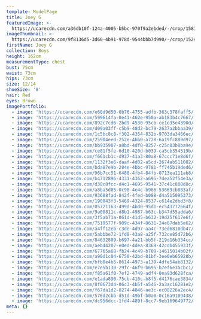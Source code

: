 ```yaml
---
template: ModelPage
title: Joey G
featuredImage: >-
  https://ucarecdn.com/a36db10f-124a-4005-b5bc-970f9a2e1ded/-/crop/1581x824/0,0/-/preview/
imageThumbnail: >-
  https://ucarecdn.com/9f8136d5-3d60-4b91-978d-9544bbb7d990/-/crop/1524x1678/0,0/-/preview/
firstName: Joey G
collection: Boys
height: 162cm
measurementType: chest
bust: 75cm
waist: 73cm
hips: 73cm
size: 12/14
shoeSize: '8'
hair: Red
eyes: Brown
imagePortfolio:
  - image: 'https://ucarecdn.com/e60d9d50-6b76-4755-adfb-363c378faff5/'
  - image: 'https://ucarecdn.com/599614fa-0e41-462e-950a-ab183b4c7667/'
  - image: 'https://ucarecdn.com/892c7cd6-2bd9-4530-95cb-ce1e35e4390d/'
  - image: 'https://ucarecdn.com/d09a03ff-c5b9-48d2-bc79-2637a2bbaa39/'
  - image: 'https://ucarecdn.com/1c5bc8c8-f302-4354-832b-9703da3466ec/'
  - image: 'https://ucarecdn.com/25904eed-252e-4bb0-a728-6a19fc889d97/'
  - image: 'https://ucarecdn.com/bb935987-a8bd-4df0-8257-c25c03b8ba9e/'
  - image: 'https://ucarecdn.com/ce81f5fe-6d10-420d-b039-ca5cb354519b/'
  - image: 'https://ucarecdn.com/f661cb1c-d937-41a3-80a8-67ccc71e8d6f/'
  - image: 'https://ucarecdn.com/1132f3e6-daaf-4d02-a5cd-2674ab511082/'
  - image: 'https://ucarecdn.com/bda87e9b-284e-4bbc-9781-ff745b19ded6/'
  - image: 'https://ucarecdn.com/96b7cc51-6488-4fb4-84fb-0713ea111ab8/'
  - image: 'https://ucarecdn.com/b4712896-4331-4362-a695-7dea52f54e3a/'
  - image: 'https://ucarecdn.com/d38c8fcc-d4c1-4695-9541-37c41c800d8c/'
  - image: 'https://ucarecdn.com/a8ba5d05-0c98-4e4c-b966-53669cb883af/'
  - image: 'https://ucarecdn.com/93688fad-842f-4fed-b088-d4a515095373/'
  - image: 'https://ucarecdn.com/190843f3-5469-4324-8537-c614e2dbd3f8/'
  - image: 'https://ucarecdn.com/05721163-499d-4bd0-95d1-ec543772664f/'
  - image: 'https://ucarecdn.com/9a08811c-d8b1-4987-b63c-b347d55adda6/'
  - image: 'https://ucarecdn.com/3f5ab71a-061d-41d5-b632-19d25f617e6f/'
  - image: 'https://ucarecdn.com/7519577f-909c-434f-8631-24e67dab5e62/'
  - image: 'https://ucarecdn.com/a4ff12eb-c3de-4d97-aa4c-73ed6810db47/'
  - image: 'https://ucarecdn.com/5abbbe72-1fd8-43a8-a25f-732ce85d72b6/'
  - image: 'https://ucarecdn.com/84632809-b697-4a21-bb5f-219d16b334cc/'
  - image: 'https://ucarecdn.com/aeb44207-e0ed-4dea-8369-42cdb455933f/'
  - image: 'https://ucarecdn.com/67765a68-fb24-4c49-b709-14615014b02f/'
  - image: 'https://ucarecdn.com/a90d1c04-6750-42bd-81bf-3ee0eb65928b/'
  - image: 'https://ucarecdn.com/bfb0e4b5-8614-4973-a139-4dfe54ab8132/'
  - image: 'https://ucarecdn.com/e7e5b130-29fc-46f9-b695-b7ef6e3acbc1/'
  - image: 'https://ucarecdn.com/f85a61f0-7ef2-4749-adf4-0ea93d628fca/'
  - image: 'https://ucarecdn.com/e1ada890-75cb-410c-b8f5-d4176cae3834/'
  - image: 'https://ucarecdn.com/8f0673d4-06c3-4b5f-a546-2a3ac16281e2/'
  - image: 'https://ucarecdn.com/f67da1d2-8274-4846-ae3c-ec08226a2ec4/'
  - image: 'https://ucarecdn.com/576d2cbb-d51d-49bf-b0a0-0c16a9109438/'
  - image: 'https://ucarecdn.com/dc956dcc-1fd4-489f-8cc7-9eb169649772/'
meta: {}
---
```


